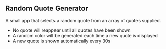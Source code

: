 ## Random Quote Generator

A small app that selects a random quote from an array of quotes supplied.
- No quote will reappear until all quotes have been shown
- A random color will be generated each time a new quote is displayed
- A new quote is shown automatically every 30s